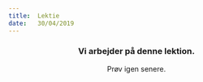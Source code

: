 ```yaml
---
title:  Lektie
date:   30/04/2019
---
```


### <center>Vi arbejder på denne lektion.</center>
<center>Prøv igen senere.</center>